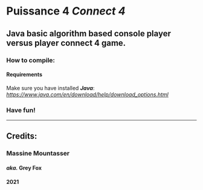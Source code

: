 # Puissance 4 _Connect 4_
Java basic algorithm based console player versus player connect 4 game.
-----------------------------------------------------

### How to compile:

#### Requirements
  Make sure you have installed ***Java***:
    _https://www.java.com/en/download/help/download_options.html_
    
### Have fun!
  
-------------------------------------------------------------

## Credits:
###  Massine Mountasser
####  _aka._ **Grey Fox**
#### 2021
